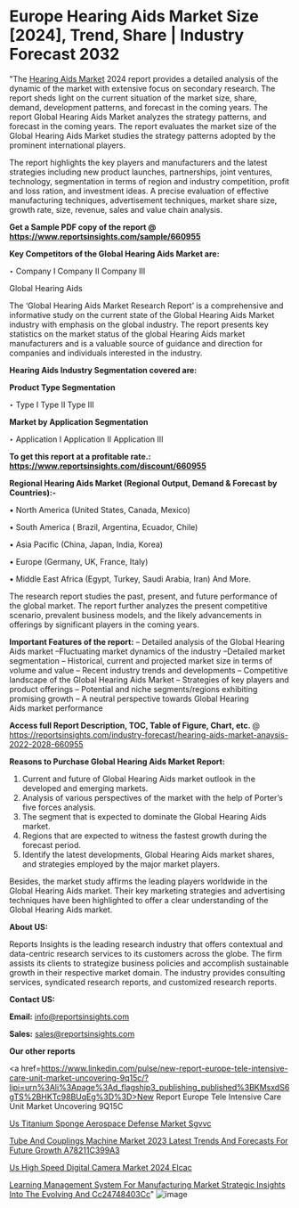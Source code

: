 # Europe Hearing Aids Market Size [2024], Trend, Share | Industry Forecast 2032

"The <a href=https://www.reportsinsights.com/sample/660955>Hearing Aids Market</a> 2024 report provides a detailed analysis of the dynamic of the market with extensive focus on secondary research. The report sheds light on the current situation of the market size, share, demand, development patterns, and forecast in the coming years. The report Global Hearing Aids Market analyzes the strategy patterns, and forecast in the coming years. The report evaluates the market size of the Global Hearing Aids Market studies the strategy patterns adopted by the prominent international players.

The report highlights the key players and manufacturers and the latest strategies including new product launches, partnerships, joint ventures, technology, segmentation in terms of region and industry competition, profit and loss ration, and investment ideas. A precise evaluation of effective manufacturing techniques, advertisement techniques, market share size, growth rate, size, revenue, sales and value chain analysis.

<strong>Get a Sample PDF copy of the report @ <a href=https://www.reportsinsights.com/sample/660955 style=color:#0000ff;>https://www.reportsinsights.com/sample/660955</a></strong>

<strong>Key Competitors of the Global Hearing Aids Market are:</strong>

‣ Company I
Company II
Company III

Global Hearing Aids

The ‘Global Hearing Aids Market Research Report’ is a comprehensive and informative study on the current state of the Global Hearing Aids Market industry with emphasis on the global industry. The report presents key statistics on the market status of the global Hearing Aids market manufacturers and is a valuable source of guidance and direction for companies and individuals interested in the industry.

<strong>Hearing Aids Industry Segmentation covered are:</strong>

<strong>Product Type Segmentation</strong>

‣ Type I
Type II
Type III

<strong>Market by Application Segmentation</strong>

‣ Application I
Application II 
Application III

<strong>To get this report at a profitable rate.: <a href=https://www.reportsinsights.com/discount/660955 style=color:#0000ff;>https://www.reportsinsights.com/discount/660955</a></strong>

<strong>Regional Hearing Aids Market (Regional Output, Demand &amp; Forecast by Countries):-</strong>

• North America (United States, Canada, Mexico)

• South America ( Brazil, Argentina, Ecuador, Chile)

• Asia Pacific (China, Japan, India, Korea)

• Europe (Germany, UK, France, Italy)

• Middle East Africa (Egypt, Turkey, Saudi Arabia, Iran) And More.

The research report studies the past, present, and future performance of the global market. The report further analyzes the present competitive scenario, prevalent business models, and the likely advancements in offerings by significant players in the coming years.

<strong>Important Features of the report:</strong>
– Detailed analysis of the Global Hearing Aids market
–Fluctuating market dynamics of the industry
–Detailed market segmentation
– Historical, current and projected market size in terms of volume and value
– Recent industry trends and developments
– Competitive landscape of the Global Hearing Aids Market
– Strategies of key players and product offerings
– Potential and niche segments/regions exhibiting promising growth
– A neutral perspective towards Global Hearing Aids market performance

<strong>Access full Report Description, TOC, Table of Figure, Chart, etc. </strong>@   <a href=https://reportsinsights.com/industry-forecast/hearing-aids-market-anaysis-2022-2028-660955 style=color:#0000ff;>https://reportsinsights.com/industry-forecast/hearing-aids-market-anaysis-2022-2028-660955</a>

<strong>Reasons to Purchase Global Hearing Aids Market Report:</strong>
1. Current and future of Global Hearing Aids market outlook in the developed and emerging markets.
2. Analysis of various perspectives of the market with the help of Porter’s five forces analysis.
3. The segment that is expected to dominate the Global Hearing Aids market.
4. Regions that are expected to witness the fastest growth during the forecast period.
5. Identify the latest developments, Global Hearing Aids market shares, and strategies employed by the major market players.

Besides, the market study affirms the leading players worldwide in the Global Hearing Aids market. Their key marketing strategies and advertising techniques have been highlighted to offer a clear understanding of the Global Hearing Aids market.

<strong><strong>About US</strong>:</strong>

Reports Insights is the leading research industry that offers contextual and data-centric research services to its customers across the globe. The firm assists its clients to strategize business policies and accomplish sustainable growth in their respective market domain. The industry provides consulting services, syndicated research reports, and customized research reports.

<strong>Contact US:</strong>

<p class=><b>Email:</b> <a href=mailto:info@reportsinsights.com>info@reportsinsights.com</a></p>
<p class=><b>Sales:</b> <a href=mailto:sales@reportsinsights.com>sales@reportsinsights.com</a></p>

<strong>Our other reports</strong>

<a href=https://www.linkedin.com/pulse/new-report-europe-tele-intensive-care-unit-market-uncovering-9q15c/?lipi=urn%3Ali%3Apage%3Ad_flagship3_publishing_published%3BKMsxdS6gTS%2BHKTc98BUqEg%3D%3D>New Report Europe Tele Intensive Care Unit Market Uncovering 9Q15C</a>

<a href=https://www.linkedin.com/pulse/us-titanium-sponge-aerospace-defense-market-sgvvc/>Us Titanium Sponge Aerospace Defense Market Sgvvc</a>

<a href=https://medium.com/@aneetapatil1234/tube-and-couplings-machine-market-2023-latest-trends-and-forecasts-for-future-growth-a78211c399a3>Tube And Couplings Machine Market 2023 Latest Trends And Forecasts For Future Growth A78211C399A3</a>

<a href=https://www.linkedin.com/pulse/us-high-speed-digital-camera-market-2024-elcac/>Us High Speed Digital Camera Market 2024 Elcac</a>

<a href=https://medium.com/@gd336335/learning-management-system-for-manufacturing-market-strategic-insights-into-the-evolving-and-cc24748403cc>Learning Management System For Manufacturing Market Strategic Insights Into The Evolving And Cc24748403Cc</a>"
![image](https://github.com/aakesh123242/RIMarket/assets/158431203/28a8af8a-ab2b-4253-8af6-6694fc9718fd)
